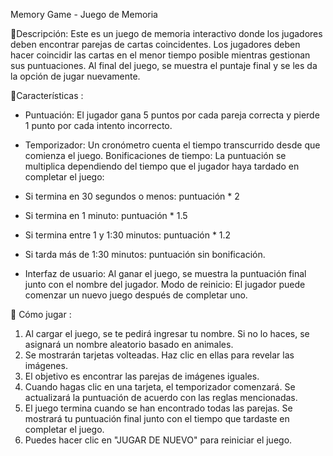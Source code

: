 Memory Game - Juego de Memoria

🦑Descripción:
Este es un juego de memoria interactivo donde los jugadores deben encontrar parejas de cartas coincidentes.  Los jugadores deben hacer coincidir las cartas en el menor tiempo posible mientras gestionan sus puntuaciones. Al final del juego, se muestra el puntaje final y se les da la opción de jugar nuevamente.

🦑Características :
- Puntuación: El jugador gana 5 puntos por cada pareja correcta y pierde 1 punto por cada intento incorrecto.

- Temporizador: Un cronómetro cuenta el tiempo transcurrido desde que comienza el juego.
Bonificaciones de tiempo: La puntuación se multiplica dependiendo del tiempo que el jugador haya tardado en completar el juego:
 - Si termina en 30 segundos o menos: puntuación * 2
 - Si termina en 1 minuto: puntuación * 1.5
 - Si termina entre 1 y 1:30 minutos: puntuación * 1.2
 - Si tarda más de 1:30 minutos: puntuación sin bonificación.

- Interfaz de usuario: Al ganar el juego, se muestra la puntuación final junto con el nombre del jugador.
Modo de reinicio: El jugador puede comenzar un nuevo juego después de completar uno.

🦑 Cómo jugar :
1. Al cargar el juego, se te pedirá ingresar tu nombre. Si no lo haces, se asignará un nombre aleatorio basado en animales.
2. Se mostrarán tarjetas volteadas. Haz clic en ellas para revelar las imágenes.
3. El objetivo es encontrar las parejas de imágenes iguales.
4. Cuando hagas clic en una tarjeta, el temporizador comenzará. Se actualizará la puntuación de acuerdo con las reglas mencionadas.
5. El juego termina cuando se han encontrado todas las parejas. Se mostrará tu puntuación final junto con el tiempo que tardaste en completar el juego.
6. Puedes hacer clic en "JUGAR DE NUEVO" para reiniciar el juego.
